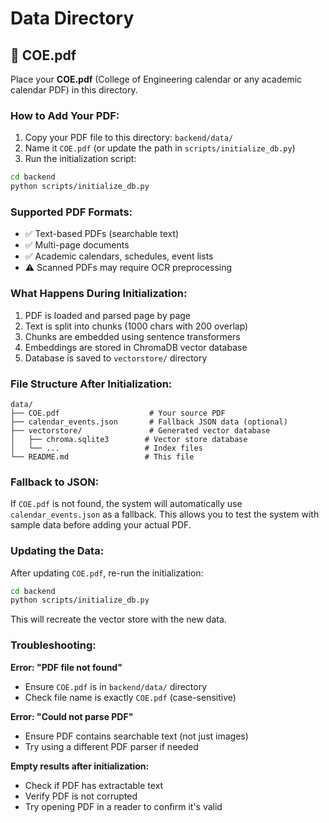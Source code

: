 # Data Directory

## 📄 COE.pdf

Place your **COE.pdf** (College of Engineering calendar or any academic calendar PDF) in this directory.

### How to Add Your PDF:

1. Copy your PDF file to this directory: `backend/data/`
2. Name it `COE.pdf` (or update the path in `scripts/initialize_db.py`)
3. Run the initialization script:

```bash
cd backend
python scripts/initialize_db.py
```

### Supported PDF Formats:

-   ✅ Text-based PDFs (searchable text)
-   ✅ Multi-page documents
-   ✅ Academic calendars, schedules, event lists
-   ⚠️ Scanned PDFs may require OCR preprocessing

### What Happens During Initialization:

1. PDF is loaded and parsed page by page
2. Text is split into chunks (1000 chars with 200 overlap)
3. Chunks are embedded using sentence transformers
4. Embeddings are stored in ChromaDB vector database
5. Database is saved to `vectorstore/` directory

### File Structure After Initialization:

```
data/
├── COE.pdf                    # Your source PDF
├── calendar_events.json       # Fallback JSON data (optional)
├── vectorstore/               # Generated vector database
│   ├── chroma.sqlite3        # Vector store database
│   └── ...                   # Index files
└── README.md                 # This file
```

### Fallback to JSON:

If `COE.pdf` is not found, the system will automatically use `calendar_events.json` as a fallback. This allows you to test the system with sample data before adding your actual PDF.

### Updating the Data:

After updating `COE.pdf`, re-run the initialization:

```bash
cd backend
python scripts/initialize_db.py
```

This will recreate the vector store with the new data.

### Troubleshooting:

**Error: "PDF file not found"**

-   Ensure `COE.pdf` is in `backend/data/` directory
-   Check file name is exactly `COE.pdf` (case-sensitive)

**Error: "Could not parse PDF"**

-   Ensure PDF contains searchable text (not just images)
-   Try using a different PDF parser if needed

**Empty results after initialization:**

-   Check if PDF has extractable text
-   Verify PDF is not corrupted
-   Try opening PDF in a reader to confirm it's valid
